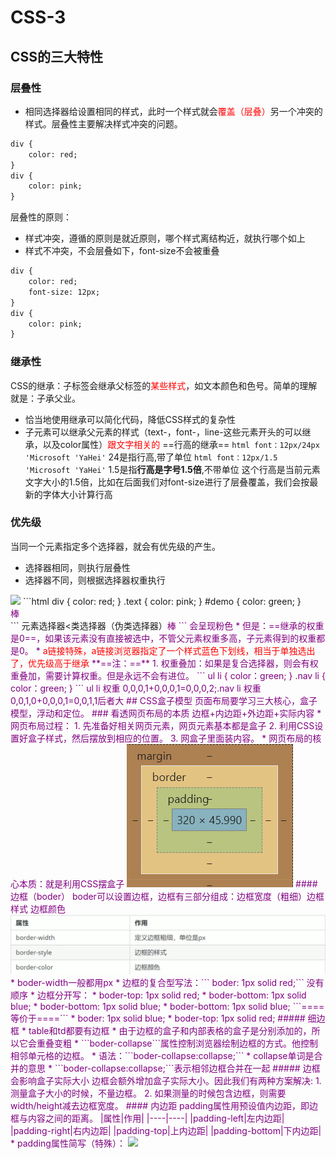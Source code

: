 # CSS-3
## CSS的三大特性
### 层叠性
* 相同选择器给设置相同的样式，此时一个样式就会<font color="red">覆盖（层叠）</font>另一个冲突的样式。层叠性主要解决样式冲突的问题。
```html
div {
	color: red;
}
div {
	color: pink;
}
```
层叠性的原则：
* 样式冲突，遵循的原则是就近原则，哪个样式离结构近，就执行哪个如上
* 样式不冲突，不会层叠如下，font-size不会被重叠
```html
div {
	color: red;
	font-size: 12px;
}
div {
	color: pink;
}
```
### 继承性
CSS的继承：子标签会继承父标签的<font color="red">某些样式</font>，如文本颜色和色号。简单的理解就是：子承父业。
* 恰当地使用继承可以简化代码，降低CSS样式的复杂性
* 子元素可以继承父元素的样式（text-，font-，line-这些元素开头的可以继承，以及color属性）<font color="red">跟文字相关的</font>
==行高的继承==
```html font：12px/24px 'Microsoft 'YaHei'```
24是指行高,带了单位
```html font：12px/1.5 'Microsoft 'YaHei'```
1.5是指**行高是字号1.5倍**,不带单位
这个行高是当前元素文字大小的1.5倍，比如在后面我们对font-size进行了层叠覆盖，我们会按最新的字体大小计算行高
### 优先级
当同一个元素指定多个选择器，就会有优先级的产生。
* 选择器相同，则执行层叠性
* 选择器不同，则根据选择器权重执行
<img src="../pictures/选择器优先级.png">
```html
div {
	color: red;
}
.text {
	color: pink;
}
#demo {
	color: green;
}
<div class="test" id="demo" style="color: purple">棒</div>
```
元素选择器<类选择器（伪类选择器）<id选择器<行内式style=""<!important中昂要的
比如：
```html
div {
	color: red;
}
.text {
	color: pink ！important;
}
#demo {
	color: green;
}
<div class="test" id="demo" style="color: purple">棒</div>
```
会呈现粉色
* 但是：==继承的权重是0==，如果该元素没有直接被选中，不管父元素权重多高，子元素得到的权重都是0。
* <font color="red">a链接特殊，a链接浏览器指定了一个样式蓝色下划线，相当于单独选出了，优先级高于继承</font>
**==注：==**
1. 权重叠加：如果是复合选择器，则会有权重叠加，需要计算权重。但是永远不会有进位。
```
ul li {
	color：green;
}
.nav li {
	color：green;
}
```
ul li 权重 0,0,0,1+0,0,0,1=0,0,0,2;.nav li 权重 0,0,1,0+0,0,0,1=0,0,1,1后者大
## CSS盒子模型
页面布局要学习三大核心，盒子模型，浮动和定位。
### 看透网页布局的本质
边框+内边距+外边距+实际内容
* 网页布局过程：
1. 先准备好相关网页元素，网页元素基本都是盒子
2. 利用CSS设置好盒子样式，然后摆放到相应的位置。
3. 网盒子里面装内容。
* 网页布局的核心本质：就是利用CSS摆盒子
<img src="../pictures/盒子布局.png">
#### 边框（boder）
boder可以设置边框，边框有三部分组成：边框宽度（粗细）边框样式 边框颜色
<img src="../pictures/边框属性.png">
* boder-width一般都用px
* 边框的复合型写法：``` boder: 1px solid red;``` 没有顺序
* 边框分开写：
	* boder-top: 1px solid red;
	* boder-bottom: 1px solid blue;
	* boder-bottom: 1px solid blue;
	* boder-bottom: 1px solid blue;
```====等价于====```
	* boder: 1px solid blue;
	* boder-top: 1px solid red;
##### 细边框
* table和td都要有边框
* 由于边框的盒子和内部表格的盒子是分别添加的，所以它会重叠变粗
* ```boder-collapse```属性控制浏览器绘制边框的方式。他控制相邻单元格的边框。
* 语法：```boder-collapse:collapse;```
	* collapse单词是合并的意思
	* ```boder-collapse:collapse;```表示相邻边框合并在一起
##### 边框会影响盒子实际大小
边框会额外增加盒子实际大小。因此我们有两种方案解决:
1. 测量盒子大小的时候，不量边框。
2. 如果测量的时候包含边框，则需要width/height减去边框宽度。
#### 内边距
padding属性用预设值内边距，即边框与内容之间的距离。
|属性|作用|
|----|----|
|padding-left|左内边距|
|padding-right|右内边距|
|padding-top|上内边距|
|padding-bottom|下内边距|
* padding属性简写（特殊）：
<img src="../pictures/内边距简写.png">